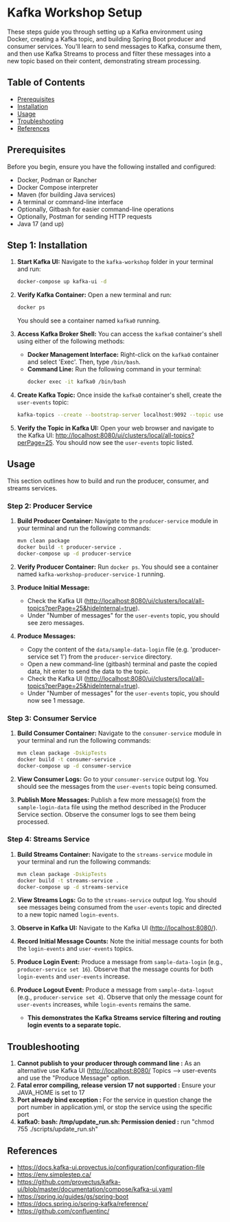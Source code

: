 # Kafka Workshop Setup
These steps guide you through setting up a Kafka environment using Docker, creating a Kafka topic, and building Spring Boot producer and consumer services. You'll learn to send messages to Kafka, consume them, and then use Kafka Streams to process and filter these messages into a new topic based on their content, demonstrating stream processing.

## Table of Contents

- [Prerequisites](#prerequisites)
- [Installation](#step-1-installation)
- [Usage](#usage)
- [Troubleshooting](#troubleshooting) 
- [References](#references)

## Prerequisites

Before you begin, ensure you have the following installed and configured:

- Docker, Podman or Rancher
- Docker Compose interpreter
- Maven (for building Java services)
- A terminal or command-line interface
- Optionally, Gitbash for easier command-line operations
- Optionally, Postman for sending HTTP requests
- Java 17 (and up)

## Step 1: Installation

1.  **Start Kafka UI:** Navigate to the `kafka-workshop` folder in your terminal and run:
    ```bash
    docker-compose up kafka-ui -d
    ```

2.  **Verify Kafka Container:** Open a new terminal and run:
    ```bash
    docker ps
    ```
    You should see a container named `kafka0` running.
    
3.  **Access Kafka Broker Shell:** You can access the `kafka0` container's shell using either of the following methods:
    * **Docker Management Interface:** Right-click on the `kafka0` container and select 'Exec'. Then, type `/bin/bash`.
    * **Command Line:** Run the following command in your terminal:
        ```bash
        docker exec -it kafka0 /bin/bash
        ```

4.  **Create Kafka Topic:** Once inside the `kafka0` container's shell, create the `user-events` topic:
    ```bash
    kafka-topics --create --bootstrap-server localhost:9092 --topic user-events --partitions 3 --replication-factor 1
    ```

5.  **Verify the Topic in Kafka UI:** Open your web browser and navigate to the Kafka UI: [http://localhost:8080/ui/clusters/local/all-topics?perPage=25](http://localhost:8080/ui/clusters/local/all-topics?perPage=25). You should now see the `user-events` topic listed.

## Usage

This section outlines how to build and run the producer, consumer, and streams services.

### Step 2: Producer Service

1.  **Build Producer Container:** Navigate to the `producer-service` module in your terminal and run the following commands:
    ```bash
    mvn clean package
    docker build -t producer-service .
    docker-compose up -d producer-service
    ```

2.  **Verify Producer Container:** Run `docker ps`. You should see a container named `kafka-workshop-producer-service-1` running.

3.  **Produce Initial Message:**
    * Check the Kafka UI ([http://localhost:8080/ui/clusters/local/all-topics?perPage=25&hideInternal=true](http://localhost:8080/ui/clusters/local/all-topics?perPage=25&hideInternal=true)). 
    *  Under "Number of messages" for the `user-events` topic, you should see zero messages.

4.  **Produce Messages:**
    * Copy the content of the `data/sample-data-login` file (e.g. 'producer-service set 1') from the `producer-service` directory.
    * Open a new command-line (gitbash) terminal and paste the copied data, hit enter to send the data to the topic. 
    * Check the Kafka UI ([http://localhost:8080/ui/clusters/local/all-topics?perPage=25&hideInternal=true](http://localhost:8080/ui/clusters/local/all-topics?perPage=25&hideInternal=true)).
    * Under "Number of messages" for the `user-events` topic, you should now see 1 message.

### Step 3: Consumer Service

1.  **Build Consumer Container:** Navigate to the `consumer-service` module in your terminal and run the following commands:
    ```bash
    mvn clean package -DskipTests
    docker build -t consumer-service .
    docker-compose up -d consumer-service
    ```

2.  **View Consumer Logs:** Go to your `consumer-service` output log. You should see the messages from the `user-events` topic being consumed.

3.  **Publish More Messages:** Publish a few more message(s) from the `sample-login-data` file using the method described in the Producer Service section. Observe the consumer logs to see them being processed.

### Step 4: Streams Service

1.  **Build Streams Container:** Navigate to the `streams-service` module in your terminal and run the following commands:
    ```bash
    mvn clean package -DskipTests
    docker build -t streams-service .
    docker-compose up -d streams-service
    ```

2.  **View Streams Logs:** Go to the `streams-service` output log. You should see messages being consumed from the `user-events` topic and directed to a new topic named `login-events`.

3.  **Observe in Kafka UI:** Navigate to the Kafka UI ([http://localhost:8080/](http://localhost:8080/)).

4.  **Record Initial Message Counts:** Note the initial message counts for both the `login-events` and `user-events` topics.

5.  **Produce Login Event:** Produce a message from `sample-data-login` (e.g., `producer-service set 16`). Observe that the message counts for both `login-events` and `user-events` increase.

6.  **Produce Logout Event:** Produce a message from `sample-data-logout` (e.g., `producer-service set 4`). Observe that only the message count for `user-events` increases, while `login-events` remains the same. 
    * **This demonstrates the Kafka Streams service filtering and routing login events to a separate topic.**


## Troubleshooting

1.  **Cannot publish to your producer through command line :** As an alternative use Kafka UI ([http://localhost:8080/](http://localhost:8080/) Topics --> user-events and use the "Produce Message" option.
2.  **Fatal error compiling, release version 17 not supported :** Ensure your JAVA_HOME is set to 17
3.  **Port already bind exception :** For the service in question change the port number in application.yml, or stop the service using the specific port
4.  **kafka0: bash: /tmp/update_run.sh: Permission denied :**  run "chmod 755 ./scripts/update_run.sh"

## References

* https://docs.kafka-ui.provectus.io/configuration/configuration-file
* https://env.simplestep.ca/
* https://github.com/provectus/kafka-ui/blob/master/documentation/compose/kafka-ui.yaml
* https://spring.io/guides/gs/spring-boot
* https://docs.spring.io/spring-kafka/reference/
* https://github.com/confluentinc/
